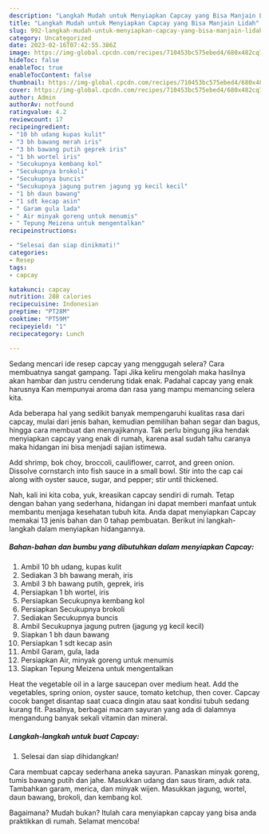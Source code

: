 ```yaml
---
description: "Langkah Mudah untuk Menyiapkan Capcay yang Bisa Manjain Lidah"
title: "Langkah Mudah untuk Menyiapkan Capcay yang Bisa Manjain Lidah"
slug: 992-langkah-mudah-untuk-menyiapkan-capcay-yang-bisa-manjain-lidah
category: Uncategorized
date: 2023-02-16T07:42:55.386Z
image: https://img-global.cpcdn.com/recipes/710453bc575ebed4/680x482cq70/capcay-foto-resep-utama.jpg
hideToc: false
enableToc: true
enableTocContent: false
thumbnail: https://img-global.cpcdn.com/recipes/710453bc575ebed4/680x482cq70/capcay-foto-resep-utama.jpg
cover: https://img-global.cpcdn.com/recipes/710453bc575ebed4/680x482cq70/capcay-foto-resep-utama.jpg
author: Admin
authorAv: notfound
ratingvalue: 4.2
reviewcount: 17
recipeingredient:
- "10 bh udang kupas kulit"
- "3 bh bawang merah iris"
- "3 bh bawang putih geprek iris"
- "1 bh wortel iris"
- "Secukupnya kembang kol"
- "Secukupnya brokoli"
- "Secukupnya buncis"
- "Secukupnya jagung putren jagung yg kecil kecil"
- "1 bh daun bawang"
- "1 sdt kecap asin"
- " Garam gula lada"
- " Air minyak goreng untuk menumis"
- " Tepung Meizena untuk mengentalkan"
recipeinstructions:

- "Selesai dan siap dinikmati!"
categories:
- Resep
tags:
- capcay

katakunci: capcay 
nutrition: 288 calories
recipecuisine: Indonesian
preptime: "PT28M"
cooktime: "PT59M"
recipeyield: "1"
recipecategory: Lunch

---
```



Sedang mencari ide resep capcay yang menggugah selera? Cara membuatnya sangat gampang. Tapi Jika keliru mengolah maka hasilnya akan hambar dan justru cenderung tidak enak. Padahal capcay yang enak harusnya Kan mempunyai aroma dan rasa yang mampu memancing selera kita.


Ada beberapa hal yang sedikit banyak mempengaruhi kualitas rasa dari capcay, mulai dari jenis bahan, kemudian pemilihan bahan segar dan bagus, hingga cara membuat dan menyajikannya. Tak perlu bingung jika hendak menyiapkan capcay yang enak di rumah, karena asal sudah tahu caranya maka hidangan ini bisa menjadi sajian istimewa.

Add shrimp, bok choy, broccoli, cauliflower, carrot, and green onion. Dissolve cornstarch into fish sauce in a small bowl. Stir into the cap cai along with oyster sauce, sugar, and pepper; stir until thickened.


Nah, kali ini kita coba, yuk, kreasikan capcay sendiri di rumah. Tetap dengan bahan yang sederhana, hidangan ini dapat memberi manfaat untuk membantu menjaga kesehatan tubuh kita. Anda dapat menyiapkan Capcay memakai 13 jenis bahan dan 0 tahap pembuatan. Berikut ini langkah-langkah dalam menyiapkan hidangannya.

<!--inarticleads1-->

##### Bahan-bahan dan bumbu yang dibutuhkan dalam menyiapkan Capcay:

1. Ambil 10 bh udang, kupas kulit
1. Sediakan 3 bh bawang merah, iris
1. Ambil 3 bh bawang putih, geprek, iris
1. Persiapkan 1 bh wortel, iris
1. Persiapkan Secukupnya kembang kol
1. Persiapkan Secukupnya brokoli
1. Sediakan Secukupnya buncis
1. Ambil Secukupnya jagung putren (jagung yg kecil kecil)
1. Siapkan 1 bh daun bawang
1. Persiapkan 1 sdt kecap asin
1. Ambil  Garam, gula, lada
1. Persiapkan  Air, minyak goreng untuk menumis
1. Siapkan  Tepung Meizena untuk mengentalkan


Heat the vegetable oil in a large saucepan over medium heat. Add the vegetables, spring onion, oyster sauce, tomato ketchup, then cover. Capcay cocok banget disantap saat cuaca dingin atau saat kondisi tubuh sedang kurang fit. Pasalnya, berbagai macam sayuran yang ada di dalamnya mengandung banyak sekali vitamin dan mineral. 

<!--inarticleads2-->

##### Langkah-langkah untuk buat Capcay:


1. Selesai dan siap dihidangkan!

Cara membuat capcay sederhana aneka sayuran. Panaskan minyak goreng, tumis bawang putih dan jahe. Masukkan udang dan saus tiram, aduk rata. Tambahkan garam, merica, dan minyak wijen. Masukkan jagung, wortel, daun bawang, brokoli, dan kembang kol. 

Bagaimana? Mudah bukan? Itulah cara menyiapkan capcay yang bisa anda praktikkan di rumah. Selamat mencoba!
